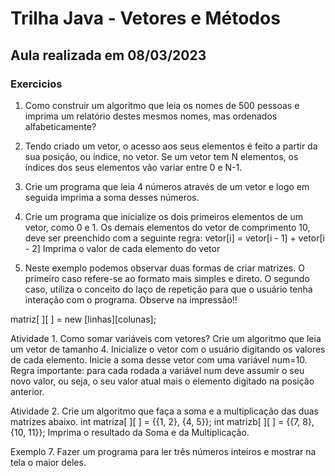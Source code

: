 # Trilha Java - Vetores e Métodos

## Aula realizada em 08/03/2023

### Exercicios


1. Como construir um algoritmo
que leia os nomes de 500
pessoas e imprima um
relatório destes mesmos
nomes, mas ordenados
alfabeticamente?

2. Tendo criado um vetor, o
acesso aos seus elementos
é feito a partir da sua
posição, ou índice, no vetor.
Se um vetor tem N
elementos, os índices dos
seus elementos vão variar
entre 0 e N-1.

3. Crie um programa
que leia 4 números através de
um vetor e logo em seguida
imprima a soma desses
números.

4. Crie um programa que
inicialize os dois primeiros elementos de um
vetor, como 0 e 1. Os demais elementos do
vetor de comprimento 10, deve ser
preenchido com a seguinte regra:
vetor[i] = vetor[i - 1] + vetor[i - 2]
Imprima o valor de cada elemento do
vetor

5. Neste exemplo podemos observar duas formas de criar matrizes. O
primeiro caso refere-se ao formato mais simples e direto. O segundo
caso, utiliza o conceito do laço de repetição para que o usuário tenha
interação com o programa. Observe na impressão!!

<tipo>matriz[ ][ ] = new <tipo>[linhas][colunas];

Atividade 1. Como somar variáveis com vetores?
Crie um algoritmo que leia um vetor de tamanho 4. Inicialize o vetor com
o usuário digitando os valores de cada elemento. Inicie a soma desse
vetor com uma variável num=10.
Regra importante: para cada rodada a variável num deve assumir o seu
novo valor, ou seja, o seu valor atual mais o elemento digitado na
posição anterior.


Atividade 2. Crie um algoritmo que faça a soma e a
multiplicação das duas matrizes abaixo.
int matriza[ ][ ] = {{1, 2}, {4, 5}};
int matrizb[ ][ ] = {{7, 8}, {10, 11}};
Imprima o resultado da Soma e da
Multiplicação.

Exemplo 7.  Fazer um programa para ler
três números inteiros e
mostrar na tela o maior
deles.

 